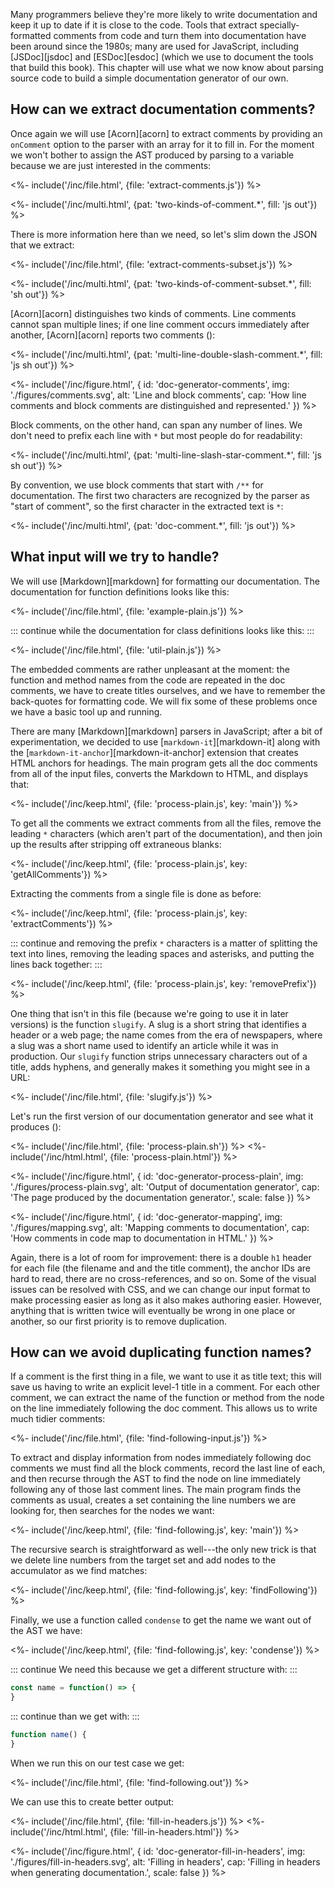 ---
---

Many programmers believe they're more likely to write documentation and keep it up to date
if it is close to the code.
Tools that extract specially-formatted comments from code and turn them into documentation
have been around since the 1980s;
many are used for JavaScript,
including [JSDoc][jsdoc] and [ESDoc][esdoc]
(which we use to document the tools that build this book).
This chapter will use what we now know about parsing source code
to build a simple documentation generator of our own.

## How can we extract documentation comments?

Once again we will use [Acorn][acorn] to extract comments
by providing an `onComment` option to the parser
with an array for it to fill in.
For the moment we won't bother to assign the AST produced by parsing to a variable
because we are just interested in the comments:

<%- include('/inc/file.html', {file: 'extract-comments.js'}) %>

<%- include('/inc/multi.html', {pat: 'two-kinds-of-comment.*', fill: 'js out'}) %>

There is more information here than we need,
so let's slim down the JSON that we extract:

<%- include('/inc/file.html', {file: 'extract-comments-subset.js'}) %>

<%- include('/inc/multi.html', {pat: 'two-kinds-of-comment-subset.*', fill: 'sh out'}) %>

[Acorn][acorn] distinguishes two kinds of comments.
<g key="line_comment">Line comments</g> cannot span multiple lines;
if one line comment occurs immediately after another,
[Acorn][acorn] reports two comments
(<f key="doc-generator-comments"></f>):

<%- include('/inc/multi.html', {pat: 'multi-line-double-slash-comment.*', fill: 'js sh out'}) %>

<%- include('/inc/figure.html', {
    id: 'doc-generator-comments',
    img: './figures/comments.svg',
    alt: 'Line and block comments',
    cap: 'How line comments and block comments are distinguished and represented.'
}) %>

<g key="block_comment">Block comments</g>,
on the other hand,
can span any number of lines.
We don't need to prefix each line with `*` but most people do for readability:

<%- include('/inc/multi.html', {pat: 'multi-line-slash-star-comment.*', fill: 'js sh out'}) %>

By convention,
we use block comments that start with `/**` for documentation.
The first two characters are recognized by the parser as "start of comment",
so the first character in the extracted text is `*`:

<%- include('/inc/multi.html', {pat: 'doc-comment.*', fill: 'js out'}) %>

## What input will we try to handle?

We will use [Markdown][markdown] for formatting our documentation.
The documentation for function definitions looks like this:

<%- include('/inc/file.html', {file: 'example-plain.js'}) %>

::: continue
while the documentation for class definitions looks like this:
:::

<%- include('/inc/file.html', {file: 'util-plain.js'}) %>

The embedded comments are rather unpleasant at the moment:
the function and method names from the code are repeated in the <g key="doc_comment">doc comments</g>,
we have to create titles ourselves,
and we have to remember the back-quotes for formatting code.
We will fix some of these problems once we have a basic tool up and running.

There are many [Markdown][markdown] parsers in JavaScript;
after a bit of experimentation,
we decided to use [`markdown-it`][markdown-it]
along with the [`markdown-it-anchor`][markdown-it-anchor] extension
that creates HTML anchors for headings.
The main program gets all the doc comments from all of the input files,
converts the Markdown to HTML,
and displays that:

<%- include('/inc/keep.html', {file: 'process-plain.js', key: 'main'}) %>

To get all the comments
we extract comments from all the files,
remove the leading `*` characters (which aren't part of the documentation),
and then join up the results after stripping off extraneous blanks:

<%- include('/inc/keep.html', {file: 'process-plain.js', key: 'getAllComments'}) %>

Extracting the comments from a single file is done as before:

<%- include('/inc/keep.html', {file: 'process-plain.js', key: 'extractComments'}) %>

::: continue
and removing the prefix `*` characters is a matter of splitting the text into lines,
removing the leading spaces and asterisks,
and putting the lines back together:
:::

<%- include('/inc/keep.html', {file: 'process-plain.js', key: 'removePrefix'}) %>

One thing that isn't in this file (because we're going to use it in later versions)
is the function `slugify`.
A <g key="slug">slug</g> is a short string that identifies a header or a web page;
the name comes from the era of newspapers,
where a slug was a short name used to identify an article while it was in production.
Our `slugify` function strips unnecessary characters out of a title,
adds hyphens,
and generally makes it something you might see in a URL:

<%- include('/inc/file.html', {file: 'slugify.js'}) %>

Let's run the first version of our documentation generator
and see what it produces
(<f key="doc-generator-mapping"></f>):

<%- include('/inc/file.html', {file: 'process-plain.sh'}) %>
<%- include('/inc/html.html', {file: 'process-plain.html'}) %>

<%- include('/inc/figure.html', {
    id: 'doc-generator-process-plain',
    img: './figures/process-plain.svg',
    alt: 'Output of documentation generator',
    cap: 'The page produced by the documentation generator.',
    scale: false
}) %>

<%- include('/inc/figure.html', {
    id: 'doc-generator-mapping',
    img: './figures/mapping.svg',
    alt: 'Mapping comments to documentation',
    cap: 'How comments in code map to documentation in HTML.'
}) %>

Again,
there is a lot of room for improvement:
there is a double `h1` header for each file (the filename and and the title comment),
the anchor IDs are hard to read,
there are no cross-references,
and so on.
Some of the visual issues can be resolved with CSS,
and we can change our input format to make processing easier
as long as it also makes authoring easier.
However,
anything that is written twice will eventually be wrong in one place or another,
so our first priority is to remove duplication.

## How can we avoid duplicating function names?

If a comment is the first thing in a file,
we want to use it as title text;
this will save us having to write an explicit level-1 title in a comment.
For each other comment,
we can extract the name of the function or method
from the node on the line immediately following the doc comment.
This allows us to write much tidier comments:

<%- include('/inc/file.html', {file: 'find-following-input.js'}) %>

To extract and display information from nodes immediately following doc comments
we must find all the block comments,
record the last line of each,
and then recurse through the AST to find the node on line immediately following
any of those last comment lines.
The main program finds the comments as usual,
creates a set containing the line numbers we are looking for,
then searches for the nodes we want:

<%- include('/inc/keep.html', {file: 'find-following.js', key: 'main'}) %>

The recursive search is straightforward as well---the only new trick is that
we delete line numbers from the target set
and add nodes to the <g key="accumulator">accumulator</g> as we find matches:

<%- include('/inc/keep.html', {file: 'find-following.js', key: 'findFollowing'}) %>

Finally,
we use a function called `condense` to get the name we want out of the AST we have:

<%- include('/inc/keep.html', {file: 'find-following.js', key: 'condense'}) %>

::: continue
We need this because we get a different structure with:
:::

```js
const name = function() => {
}
```

::: continue
than we get with:
:::

```js
function name() {
}
```

When we run this on our test case we get:

<%- include('/inc/file.html', {file: 'find-following.out'}) %>

We can use this to create better output:

<%- include('/inc/file.html', {file: 'fill-in-headers.js'}) %>
<%- include('/inc/html.html', {file: 'fill-in-headers.html'}) %>

<%- include('/inc/figure.html', {
    id: 'doc-generator-fill-in-headers',
    img: './figures/fill-in-headers.svg',
    alt: 'Filling in headers',
    cap: 'Filling in headers when generating documentation.',
    scale: false
}) %>
